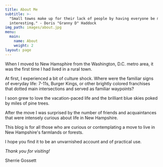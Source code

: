 ```yaml
---
title: About Me
subtitle: >-
  "Small towns make up for their lack of people by having everyone be more
  interesting." - Doris "Granny D" Haddock
img_path: images/about.jpg
menu:
  main:
    name: About
    weight: 2
layout: page
---
```

When I moved to New Hamsphire from the Washington, D.C. metro area, it was the first time I had lived in a rural town. 

At first, I experienced a bit of culture shock. Where were the familiar signs of everyday life: 7-11s, Burger Kings, or other brightly colored franchises that dotted main intersections and  served as familiar waypoints? 

I soon grew to love the vacation-paced life and the brilliant blue skies poked by miles of pine trees.

After the move I was surprised by the number of friends and acquaintances that were intensely curious about life in New Hampshire.

This blog is for all those who are curious or contemplating a move to live in New Hampshire's farmlands or forests. 

I hope you find it to be an unvarnished account and of practical use.

_Thank you for visiting!_

Sherrie Gossett
